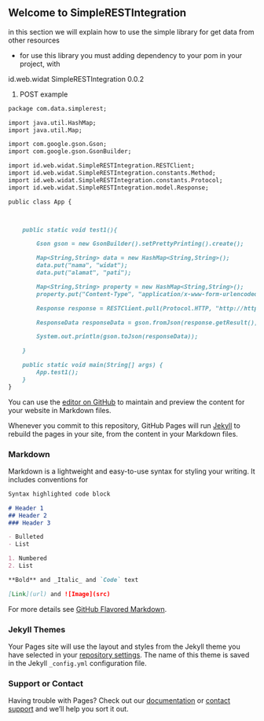 ## Welcome to SimpleRESTIntegration 

in this section we will explain how to use the simple library for get data from other resources

- for use this library you must adding dependency to your pom in your project, with

<dependency>
    <groupId>id.web.widat</groupId>
    <artifactId>SimpleRESTIntegration</artifactId>
    <version>0.0.2</version>
</dependency>

1. POST example

```markdown
package com.data.simplerest;

import java.util.HashMap;
import java.util.Map;

import com.google.gson.Gson;
import com.google.gson.GsonBuilder;

import id.web.widat.SimpleRESTIntegration.RESTClient;
import id.web.widat.SimpleRESTIntegration.constants.Method;
import id.web.widat.SimpleRESTIntegration.constants.Protocol;
import id.web.widat.SimpleRESTIntegration.model.Response;

public class App {



	public static void test1(){

		Gson gson = new GsonBuilder().setPrettyPrinting().create();

		Map<String,String> data = new HashMap<String,String>();
		data.put("nama", "widat");
		data.put("alamat", "pati");

		Map<String,String> property = new HashMap<String,String>();
		property.put("Content-Type", "application/x-www-form-urlencoded");

		Response response = RESTClient.pull(Protocol.HTTP, "http://httpbin.org/post", data, Method.POST, property);

		ResponseData responseData = gson.fromJson(response.getResult(), ResponseData.class);

		System.out.println(gson.toJson(responseData));

	}

	public static void main(String[] args) {
		App.test1();
	}
}
```

You can use the [editor on GitHub](https://github.com/wid4t/SimpleRESTIntegration/edit/master/README.md) to maintain and preview the content for your website in Markdown files.

Whenever you commit to this repository, GitHub Pages will run [Jekyll](https://jekyllrb.com/) to rebuild the pages in your site, from the content in your Markdown files.

### Markdown

Markdown is a lightweight and easy-to-use syntax for styling your writing. It includes conventions for

```markdown
Syntax highlighted code block

# Header 1
## Header 2
### Header 3

- Bulleted
- List

1. Numbered
2. List

**Bold** and _Italic_ and `Code` text

[Link](url) and ![Image](src)
```

For more details see [GitHub Flavored Markdown](https://guides.github.com/features/mastering-markdown/).

### Jekyll Themes

Your Pages site will use the layout and styles from the Jekyll theme you have selected in your [repository settings](https://github.com/wid4t/SimpleRESTIntegration/settings). The name of this theme is saved in the Jekyll `_config.yml` configuration file.

### Support or Contact

Having trouble with Pages? Check out our [documentation](https://help.github.com/categories/github-pages-basics/) or [contact support](https://github.com/contact) and we’ll help you sort it out.
